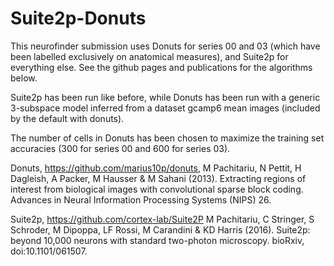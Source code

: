 # Suite2p-Donuts

This neurofinder submission uses Donuts for series 00 and 03 (which have been labelled exclusively on anatomical measures), and Suite2p for everything else. See the github pages and publications for the algorithms below. 

Suite2p has been run like before, while Donuts has been run with a generic 3-subspace model inferred from a dataset gcamp6 mean images (included by the default with donuts). 

The number of cells in Donuts has been chosen to maximize the training set accuracies (300 for series 00 and 600 for series 03). 

Donuts, https://github.com/marius10p/donuts, 
M Pachitariu, N Pettit, H Dagleish, A Packer, M Hausser & M Sahani (2013). Extracting regions of interest from biological images with convolutional sparse block coding. Advances in Neural Information Processing Systems (NIPS) 26.

Suite2p, https://github.com/cortex-lab/Suite2P
M Pachitariu, C Stringer, S Schroder, M Dipoppa, LF Rossi, M Carandini & KD Harris (2016). Suite2p: beyond 10,000 neurons with standard two-photon microscopy. bioRxiv, doi:10.1101/061507.
